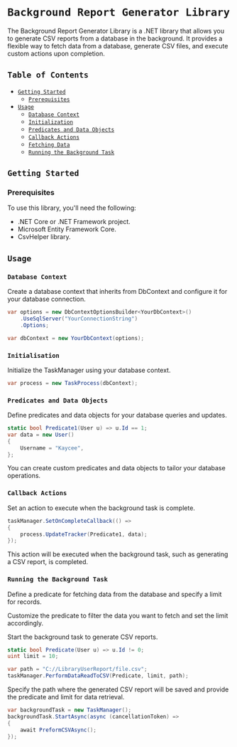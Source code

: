 # `Background Report Generator Library`

The Background Report Generator Library is a .NET library that allows you to generate CSV reports from a database in the background. It provides a flexible way to fetch data from a database, generate CSV files, and execute custom actions upon completion.

## `Table of Contents`

- [`Getting Started`](#getting-started)
     - [`Prerequisites`](#prerequisites)
- [`Usage`](#usage)
     - [`Database Context`](#database-context)
     - [`Initialization`](#initialization)
     - [`Predicates and Data Objects`](#predicates-and-data-objects)
     - [`Callback Actions`](#callback-actions)
     - [`Fetching Data`](#fetching-data)
     - [`Running the Background Task`](#running-the-background-task)

## `Getting Started`

### Prerequisites

To use this library, you'll need the following:

- .NET Core or .NET Framework project.
- Microsoft Entity Framework Core.
- CsvHelper library.

## `Usage`

### `Database Context`

Create a database context that inherits from DbContext and configure it for your database connection.

```csharp
var options = new DbContextOptionsBuilder<YourDbContext>()
    .UseSqlServer("YourConnectionString")
    .Options;

var dbContext = new YourDbContext(options);
```

### `Initialisation`

Initialize the TaskManager using your database context.

```csharp
var process = new TaskProcess(dbContext);
```

### `Predicates and Data Objects`

Define predicates and data objects for your database queries and updates.

```csharp
static bool Predicate1(User u) => u.Id == 1;
var data = new User()
{
    Username = "Kaycee",
};
```

You can create custom predicates and data objects to tailor your database operations.

### `Callback Actions`

Set an action to execute when the background task is complete.

```csharp
taskManager.SetOnCompleteCallback(() =>
{
    process.UpdateTracker(Predicate1, data);
});
```

This action will be executed when the background task, such as generating a CSV report, is completed.

### `Running the Background Task`

Define a predicate for fetching data from the database and specify a limit for records.

Customize the predicate to filter the data you want to fetch and set the limit accordingly.

Start the background task to generate CSV reports.

```csharp
static bool Predicate(User u) => u.Id != 0;
uint limit = 10;

var path = "C://LibraryUserReport/file.csv";
taskManager.PerformDataReadToCSV(Predicate, limit, path);
```

Specify the path where the generated CSV report will be saved and provide the predicate and limit for data retrieval.

```csharp
var backgroundTask = new TaskManager();
backgroundTask.StartAsync(async (cancellationToken) =>
{
    await PreformCSVAsync();
});
```
